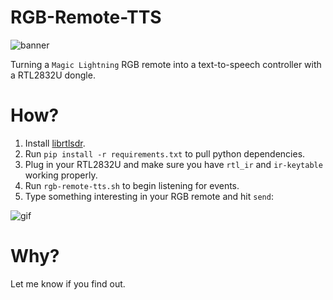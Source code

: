 # RGB-Remote-TTS

![banner](https://cloud.githubusercontent.com/assets/6147168/21569607/7553472a-cea5-11e6-8e42-033c0ff38bbd.png)

Turning a `Magic Lightning` RGB remote into a text-to-speech controller with a RTL2832U dongle.

# How?

1. Install [librtlsdr](https://github.com/librtlsdr/librtlsdr).
2. Run `pip install -r requirements.txt` to pull python dependencies.
3. Plug in your RTL2832U and make sure you have `rtl_ir` and `ir-keytable` working properly.
4. Run `rgb-remote-tts.sh` to begin listening for events.
5. Type something interesting in your RGB remote and hit `send`:

![gif](https://i.imgur.com/JRzzVZ3.gif)

# Why?

Let me know if you find out.
